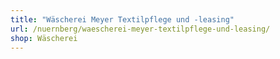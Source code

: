 ```yaml
---
title: "Wäscherei Meyer Textilpflege und -leasing"
url: /nuernberg/waescherei-meyer-textilpflege-und-leasing/
shop: Wäscherei
---
```

